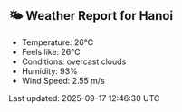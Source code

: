 <!-- WEATHER-START -->
## 🌤 Weather Report for Hanoi

- Temperature: 26°C
- Feels like: 26°C
- Conditions: overcast clouds
- Humidity: 93%
- Wind Speed: 2.55 m/s

Last updated: 2025-09-17 12:46:30 UTC
<!-- WEATHER-END -->
